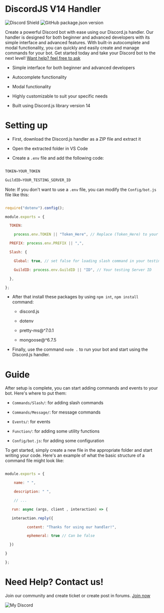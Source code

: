 #      DiscordJS V14 Handler

![Discord Shield](https://discordapp.com/api/guilds/1076890610855837746/widget.png?style=shield)
![GitHub package.json version](https://camo.githubusercontent.com/8733716e2fd7444a0f383a9e5f43779a016bae35ddde4e1cc32a4f90bd9bb775/68747470733a2f2f696d672e736869656c64732e696f2f62616467652f76657273696f6e2d312e322e332d626c7565)


Create a powerful Discord bot with ease using our Discord.js handler. Our handler is designed for both beginner and advanced developers with its simple interface and advanced features. With built-in autocomplete and modal functionality, you can quickly and easily create and manage commands for your bot. Get started today and take your Discord bot to the next level! [Want help? feel free to ask](https://discord.gg/Fy5mqEBjkS)

- Simple interface for both beginner and advanced developers

- Autocomplete functionality

- Modal functionality

- Highly customizable to suit your specific needs

- Built using Discord.js library version 14

# Setting up

- First, download the Discord.js handler as a ZIP file and extract it

- Open the extracted folder in VS Code

-  Create a `.env` file and add the following code: 

```js

TOKEN=YOUR_TOKEN

GuildID=YOUR_TESTING_SERVER_ID

```

Note: If you don't want to use a `.env` file, you can modify the `Config/bot.js` file like this: 

```js

require("dotenv").config();

module.exports = {

  TOKEN:

    process.env.TOKEN || "Token_Here", // Replace (Token_Here) to your bot token 

  PREFIX: process.env.PREFIX || ",",

  Slash: {

    Global: true, // set false for loading slash command in your testing guild make sure you add your server id

    GuildID: process.env.GuildID || "ID", // Your testing Server ID

  },

};

```

- After that install these packages by using `npm int`, `npm install` command:

    - discord.js

    - dotenv

    - pretty-ms@^7.0.1

    - mongoose@^6.7.5

- Finally, use the command `node .` to run your bot and start using the Discord.js handler.

# Guide

After setup is complete, you can start adding commands and events to your bot. Here's where to put them:

- `Commands/Slash/`: for adding slash commands

- `Commands/Message/`: for message commands

- `Events/`: for events

- `Function/`: for adding some utility functions

- `Config/bot.js`: for adding some configuration

To get started, simply create a new file in the appropriate folder and start writing your code. Here's an example of what the basic structure of a command file might look like:

```js

module.exports = {

    name: " ",

    description: " ",

    // ...

   run: async (args, client , interaction) => {

   interaction.reply({

          content: "Thanks for using our handler!",

          ephemeral: true // Can be false

  })

}

};

```

# Need Help? Contact us!

Join our community and create ticket or create post in forums. [Join now](https://discord.gg/ezdeDThy)

![My Discord](https://discord-readme-badge.vercel.app/api?id=760002115049095238)

